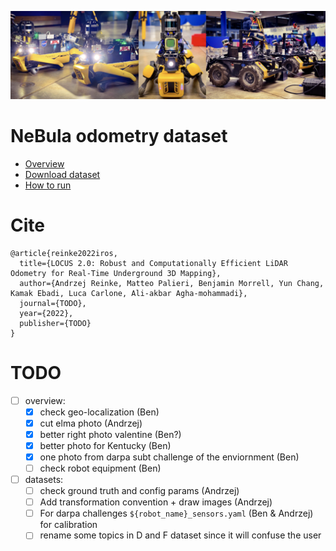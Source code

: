 <p align="center">
<img src="images/all_robots2.png" alt="drawing" width="1000"/>
</p>

# NeBula odometry dataset

- [Overview](pages/overview.md)
- [Download dataset](pages/dataset.md)
- [How to run](pages/run.md)

# Cite
```
@article{reinke2022iros,
  title={LOCUS 2.0: Robust and Computationally Efficient LiDAR Odometry for Real-Time Underground 3D Mapping},
  author={Andrzej Reinke, Matteo Palieri, Benjamin Morrell, Yun Chang, Kamak Ebadi, Luca Carlone, Ali-akbar Agha-mohammadi},
  journal={TODO},
  year={2022},
  publisher={TODO}
}
```
# TODO

- [ ] overview: 
  - [x] check geo-localization (Ben)
  - [x] cut elma photo (Andrzej)
  - [x] better right photo valentine (Ben?)
  - [x] better photo for Kentucky (Ben)
  - [x] one photo from darpa subt challenge of the enviornment (Ben)
  - [ ] check robot equipment (Ben)
- [ ] datasets:
  - [ ] check ground truth and config params (Andrzej)
  - [ ] Add transformation convention + draw images (Andrzej) 
  - [ ] For darpa challenges ```${robot_name}_sensors.yaml``` (Ben & Andrzej) for calibration
  - [ ] rename some topics in D and F dataset since it will confuse the user
